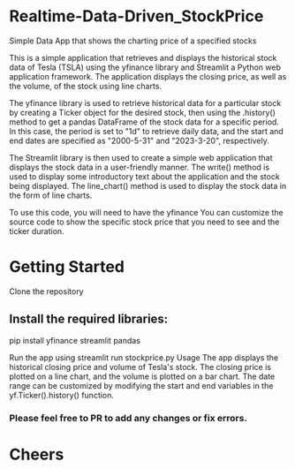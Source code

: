 # Realtime-Data-Driven_StockPrice
Simple Data App that shows the charting price of a specified stocks

This is a simple application that retrieves and displays the 
historical stock data of Tesla (TSLA) 
using the yfinance library and Streamlit
a Python web application framework. The application displays 
the closing price, as well as the volume, 
of the stock using line charts.

The yfinance library is used to retrieve historical
data for a particular stock by creating a Ticker object 
for the desired stock, then using the .history() method 
to get a pandas DataFrame of the stock data for a
specific period. In this case, the period is set to "1d"
to retrieve daily data, and the start and end dates 
are specified as "2000-5-31" and "2023-3-20", respectively.

The Streamlit library is then used to create a simple web 
application that displays the stock data 
in a user-friendly manner. The write() method is used to 
display some introductory text about
the application and the stock being displayed.
The line_chart() method is used to display the 
stock data in the form of line charts.

To use this code, you will need to have the yfinance
You can customize the source code to show the specific 
stock price that you need to see and the ticker duration.


# Getting Started
Clone the repository
## Install the required libraries:
pip install yfinance streamlit pandas




Run the app using streamlit run stockprice.py
Usage
The app displays the historical closing price 
and volume of Tesla's stock. 
The closing price is plotted on a line chart, and 
the volume is plotted on a bar chart. 
The date range can be customized by modifying the 
start and end variables in the yf.Ticker().history() function.

### Please feel free to PR to add any changes or fix errors.
# Cheers


